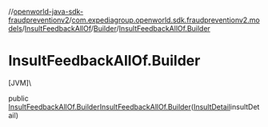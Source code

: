 //[openworld-java-sdk-fraudpreventionv2](../../../../index.md)/[com.expediagroup.openworld.sdk.fraudpreventionv2.models](../../index.md)/[InsultFeedbackAllOf](../index.md)/[Builder](index.md)/[InsultFeedbackAllOf.Builder](-insult-feedback-all-of.-builder.md)

# InsultFeedbackAllOf.Builder

[JVM]\

public [InsultFeedbackAllOf.Builder](index.md)[InsultFeedbackAllOf.Builder](-insult-feedback-all-of.-builder.md)([InsultDetail](../../-insult-detail/index.md)insultDetail)
